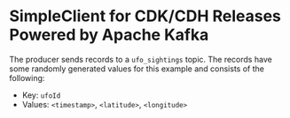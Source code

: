 # SimpleClient for CDK/CDH Releases Powered by Apache Kafka

The producer sends records to a `ufo_sightings` topic.  The records have some randomly generated values for this example and consists of the following:

* Key: `ufoId`
* Values: `<timestamp>`, `<latitude>`, `<longitude>`
